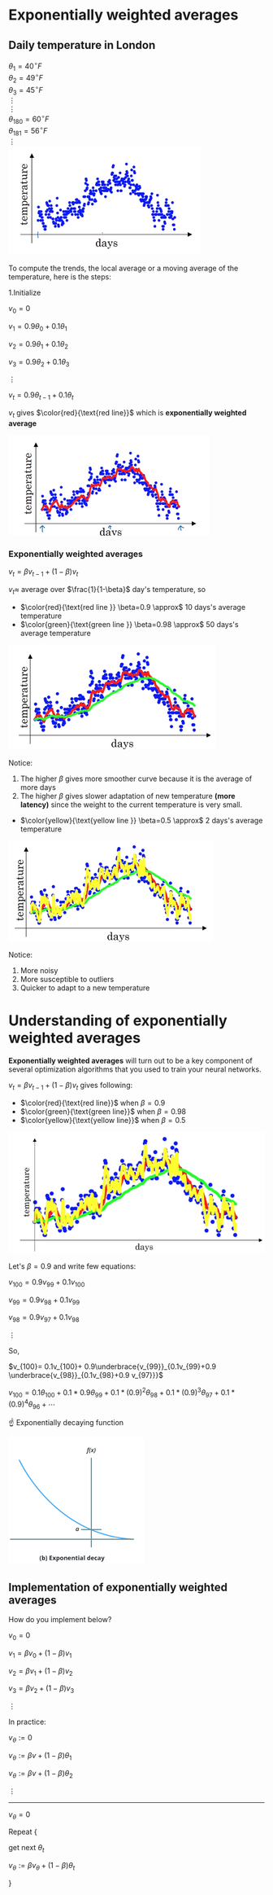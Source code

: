 # Exponentially weighted averages


## Daily temperature in London
$\theta_1=40^\circ F$<br>
$\theta_2=49^\circ F$<br>
$\theta_3=45^\circ F$<br>
$\vdots$<br>
$\vdots$<br>
$\theta_{180}=60^\circ F$<br>
$\theta_{181}=56^\circ F$<br>
$\vdots$<br>
![](images/039-exponentially-weighted-averages-93f2e8be.png)

To compute the trends, the local average or a moving average of the temperature, here is the steps:


1.Initialize

$v_0=0$

$v_1=0.9\theta_0 + 0.1\theta_1$

$v_2=0.9\theta_1 + 0.1\theta_2$

$v_3=0.9\theta_2 + 0.1\theta_3$

$\vdots$

$v_t=0.9\theta_{t-1} + 0.1\theta_t$

$v_t$ gives $\color{red}{\text{red line}}$ which is **exponentially weighted average**

![](images/039-exponentially-weighted-averages-c4b105fc.png)

### Exponentially weighted averages
$v_t=\beta v_{t-1} + (1-\beta) v_t \tag{1}$

$v_t \approx$ average over $\frac{1}{1-\beta}$ day's temperature, so

* $\color{red}{\text{red line }} \beta=0.9 \approx$ 10 days's average temperature
* $\color{green}{\text{green line }} \beta=0.98 \approx$ 50 days's average temperature

![](images/039-exponentially-weighted-averages-9df36f78.png)

Notice:

1. The higher $\beta$ gives more smoother curve because it is the average of more days
2. The higher $\beta$ gives slower adaptation of new temperature **(more latency)** since the weight to the current temperature is very small.

* $\color{yellow}{\text{yellow line }} \beta=0.5 \approx$ 2 days's average temperature

![](images/039-exponentially-weighted-averages-5d6c785b.png)

Notice:

1. More noisy
2. More susceptible to outliers
3. Quicker to adapt to a new temperature

# Understanding of exponentially weighted averages
**Exponentially weighted averages** will turn out to be a key component of several optimization algorithms that you used to train your neural networks.

$v_t=\beta v_{t-1} + (1-\beta)v_t$ gives following:
* $\color{red}{\text{red line}}$ when $\beta = 0.9$
* $\color{green}{\text{green line}}$ when $\beta = 0.98$
* $\color{yellow}{\text{yellow line}}$ when $\beta = 0.5$

![](images/039-exponentially-weighted-averages-dca379c6.png)

Let's $\beta = 0.9$ and write few equations:

$v_{100}=0.9 v_{99} + 0.1v_{100}$

$v_{99}=0.9 v_{98} + 0.1v_{99}$

$v_{98}=0.9 v_{97} + 0.1v_{98}$

$\vdots$

So,

$v_{100}= 0.1v_{100}+ 0.9\underbrace{v_{99}}_{0.1v_{99}+0.9 \underbrace{v_{98}}_{0.1v_{98}+0.9 v_{97}}}$

$v_{100}=0.1\theta_{100}+0.1*0.9\theta_{99}+0.1*(0.9)^2\theta_{98}+0.1*(0.9)^3\theta_{97}+0.1*(0.9)^4\theta_{96}+ \cdots$

☝️ Exponentially decaying function

![](images/039-exponentially-weighted-averages-f301824a.png)

## Implementation of exponentially weighted averages

How do you implement below?

$v_0=0$

$v_1=\beta v_0 + (1-\beta)v_1$

$v_2=\beta v_1 + (1-\beta)v_2$

$v_3=\beta v_2 + (1-\beta)v_3$

$\vdots$

In practice:

$v_{\theta}:=0$

$v_{\theta}:=\beta v + (1-\beta)\theta_1$

$v_{\theta}:=\beta v + (1-\beta)\theta_2$

$\vdots$

---
$v_{\theta}=0$

Repeat {

get next $\theta_t$

$v_{\theta}:=\beta v_{\theta} + (1-\beta)\theta_t$

}
